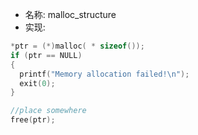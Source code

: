 - 名称: malloc_structure
- 实现:

```c
*ptr = (*)malloc( * sizeof());
if (ptr == NULL)
{
  printf("Memory allocation failed!\n");
  exit(0);
}

//place somewhere
free(ptr);
```